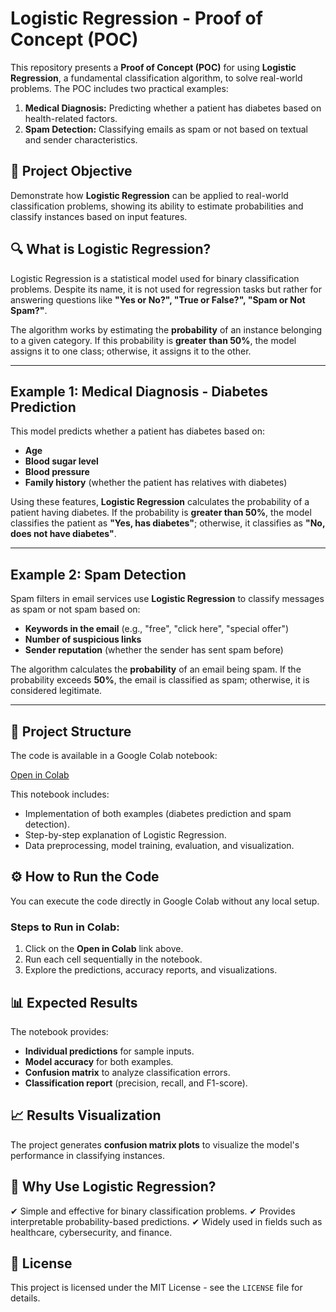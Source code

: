 # Logistic Regression - Proof of Concept (POC)

This repository presents a **Proof of Concept (POC)** for using **Logistic Regression**, a fundamental classification algorithm, to solve real-world problems. The POC includes two practical examples:

1. **Medical Diagnosis:** Predicting whether a patient has diabetes based on health-related factors.
2. **Spam Detection:** Classifying emails as spam or not based on textual and sender characteristics.

## 📌 **Project Objective**
Demonstrate how **Logistic Regression** can be applied to real-world classification problems, showing its ability to estimate probabilities and classify instances based on input features.

## 🔍 **What is Logistic Regression?**
Logistic Regression is a statistical model used for binary classification problems. Despite its name, it is not used for regression tasks but rather for answering questions like **"Yes or No?", "True or False?", "Spam or Not Spam?"**.

The algorithm works by estimating the **probability** of an instance belonging to a given category. If this probability is **greater than 50%**, the model assigns it to one class; otherwise, it assigns it to the other.

---
## **Example 1: Medical Diagnosis - Diabetes Prediction**
This model predicts whether a patient has diabetes based on:
- **Age**
- **Blood sugar level**
- **Blood pressure**
- **Family history** (whether the patient has relatives with diabetes)

Using these features, **Logistic Regression** calculates the probability of a patient having diabetes. If the probability is **greater than 50%**, the model classifies the patient as **"Yes, has diabetes"**; otherwise, it classifies as **"No, does not have diabetes"**.

---
## **Example 2: Spam Detection**
Spam filters in email services use **Logistic Regression** to classify messages as spam or not spam based on:
- **Keywords in the email** (e.g., "free", "click here", "special offer")
- **Number of suspicious links**
- **Sender reputation** (whether the sender has sent spam before)

The algorithm calculates the **probability** of an email being spam. If the probability exceeds **50%**, the email is classified as spam; otherwise, it is considered legitimate.

---
## 📂 **Project Structure**
The code is available in a Google Colab notebook:

[Open in Colab](https://colab.research.google.com/github/mikeninerbravog/POC_ML_LogisticRegression/blob/master/POC_ML_LogisticRegression.ipynb)

This notebook includes:
- Implementation of both examples (diabetes prediction and spam detection).
- Step-by-step explanation of Logistic Regression.
- Data preprocessing, model training, evaluation, and visualization.

## ⚙ **How to Run the Code**
You can execute the code directly in Google Colab without any local setup.

### **Steps to Run in Colab:**
1. Click on the **Open in Colab** link above.
2. Run each cell sequentially in the notebook.
3. Explore the predictions, accuracy reports, and visualizations.

## 📊 **Expected Results**
The notebook provides:
- **Individual predictions** for sample inputs.
- **Model accuracy** for both examples.
- **Confusion matrix** to analyze classification errors.
- **Classification report** (precision, recall, and F1-score).

## 📈 **Results Visualization**
The project generates **confusion matrix plots** to visualize the model's performance in classifying instances.

## 🚀 **Why Use Logistic Regression?**
✔ Simple and effective for binary classification problems.
✔ Provides interpretable probability-based predictions.
✔ Widely used in fields such as healthcare, cybersecurity, and finance.

## 📜 **License**
This project is licensed under the MIT License - see the `LICENSE` file for details.
